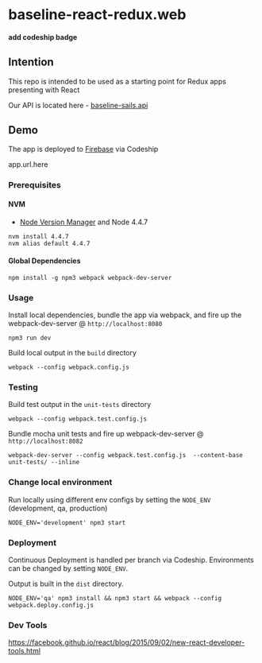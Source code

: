 # baseline-react-redux.web

#### add codeship badge

## Intention
This repo is intended to be used as a starting point for Redux apps presenting with React

Our API is located here - [baseline-sails.api](https://github.com/johnrhampton/baseline-sails.api)

## Demo
The app is deployed to [Firebase](https://firebase.google.com/) via Codeship

app.url.here

### Prerequisites

#### NVM
- [Node Version Manager](https://github.com/creationix/nvm) and Node 4.4.7
```
nvm install 4.4.7
nvm alias default 4.4.7
```

#### Global Dependencies
```
npm install -g npm3 webpack webpack-dev-server
```

### Usage
Install local dependencies, bundle the app via webpack, and fire up the webpack-dev-server @ `http://localhost:8080`
```
npm3 run dev
```

Build local output in the `build` directory
```
webpack --config webpack.config.js
```

### Testing
Build test output in the `unit-tests` directory
```
webpack --config webpack.test.config.js
```

Bundle mocha unit tests and fire up webpack-dev-server @ `http://localhost:8082`
```
webpack-dev-server --config webpack.test.config.js  --content-base unit-tests/ --inline
```

### Change local environment
Run locally using different env configs by setting the `NODE_ENV` (development, qa, production)

```
NODE_ENV='development' npm3 start
```

### Deployment
Continuous Deployment is handled per branch via Codeship. Environments can be changed by setting `NODE_ENV`.

Output is built in the `dist` directory.

```
NODE_ENV='qa' npm3 install && npm3 start && webpack --config webpack.deploy.config.js
```

### Dev Tools
https://facebook.github.io/react/blog/2015/09/02/new-react-developer-tools.html
